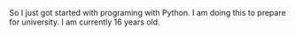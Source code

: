 So I just got started with programing with Python. I am doing this to prepare for university. I am currently 16 years old.
